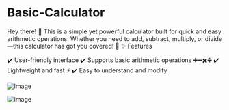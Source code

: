 # Basic-Calculator

Hey there! 👋 This is a simple yet powerful calculator built for quick and easy arithmetic operations. Whether you need to add, subtract, multiply, or divide—this calculator has got you covered! 🚀
✨ Features

✔️ User-friendly interface
✔️ Supports basic arithmetic operations ➕➖✖️➗
✔️ Lightweight and fast ⚡
✔️ Easy to understand and modify


![Image](https://github.com/user-attachments/assets/5c229077-2219-408e-842f-0f90b922d36f)

![Image](https://github.com/user-attachments/assets/a095c70b-fb9c-4545-b2ba-ba30e5c68f5b)
